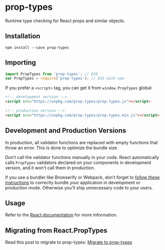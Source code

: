 # prop-types

Runtime type checking for React props and similar objects.

## Installation

```
npm install --save prop-types
```

## Importing

```js
import PropTypes from 'prop-types'; // ES6
var PropTypes = require('prop-types'); // ES5 with npm
```

If you prefer a `<script>` tag, you can get it from `window.PropTypes` global:

```html
<!-- development version -->
<script src="https://unpkg.com/prop-types/prop-types.js"></script>
 
<!-- production version -->
<script src="https://unpkg.com/prop-types/prop-types.min.js"></script>
```

## Development and Production Versions

In production, all validator functions are replaced with empty functions that throw an error. This is done to optimize the bundle size.

Don’t call the validator functions manually in your code. React automatically calls `PropTypes` validators declared on your components in development version, and it won’t call them in production.

If you use a bundler like Browserify or Webpack, don’t forget to [follow these instructions](https://facebook.github.io/react/docs/installation.html#development-and-production-versions) to correctly bundle your application in development or production mode. Otherwise you’ll ship unnecessary code to your users.

## Usage

Refer to the [React documentation](https://facebook.github.io/react/docs/typechecking-with-proptypes.html) for more information.

## Migrating from React.PropTypes

Read this post to migrate to prop-types: [Migrate to prop-types](https://facebook.github.io/react/blog/2017/04/07/react-v15.5.0.html#migrating-from-react.proptypes)
